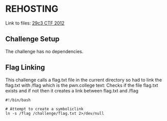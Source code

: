 # REHOSTING

Link to files: [29c3 CTF 2012](http://dl.ctftime.org/57/193/minesweeper.rar)

## Challenge Setup
The challenge has no dependencies.

## Flag Linking
This challenge calls a flag.txt file in the current directory so had to link the flag.txt with /flag which is the pwn.college text:
Checks if the file flag.txt exists and if not then it creates a link between flag.txt and /flag
```
#!/bin/bash

# Attempt to create a symboliclink
ln -s /flag /challenge/flag.txt 2>/dev/null
```